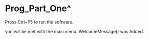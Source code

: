 # Prog_Part_One^
Press Ctrl+F5 to run the software.

you will be met with the main menu. 
WelcomeMessage() was Added.
